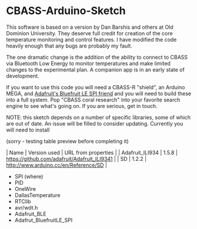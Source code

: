# CBASS-Arduino-Sketch
 
This software is based on a version by Dan Barshis and others at Old Dominion University.  They deserve full credit for creation of the core temperature monitoring and control features.  I have modified the code heavily enough that any bugs are probably my fault. 

The one dramatic change is the addition of the ability to connect to CBASS via Bluetooth Low Energy to monitor temperatures and make limited changes to the experimental plan.  A companion app is in an early state of development.

If you want to use this code you will need a CBASS-R "shield", an Arduino MEGA, and [Adafruit's Bluefruit LE SPI friend](https://www.adafruit.com/product/2633) and you will need to build these into a full system.  Pop "CBASS coral research" into your favorite search engine to see what's going on.  If you are serious, get in touch.

NOTE: this sketch depends on a number of specific libraries, some of which are out of date.  An issue will be filled to consider updating.  Currently you will need to install

(sorry - testing table preview before completing it)

| Name | Version used | URL from properties |
| Adafruit_ILI934 | 1.5.8 | https://github.com/adafruit/Adafruit_ILI9341 |
| SD | 1.2.2 | http://www.arduino.cc/en/Reference/SD |
- SPI (where)
- PID
- OneWire
- DallasTemperature
- RTClib
- avr/wdt.h
- Adafruit_BLE
- Adafrut_BluefruitLE_SPI
